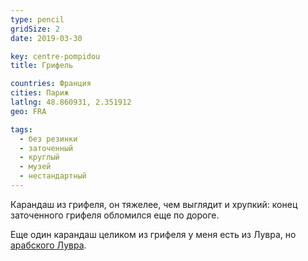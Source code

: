 ```yaml
---
type: pencil
gridSize: 2
date: 2019-03-30

key: centre-pompidou
title: Грифель

countries: Франция
cities: Париж
latlng: 48.860931, 2.351912
geo: FRA

tags:
  - без резинки
  - заточенный
  - круглый
  - музей
  - нестандартный
---
```


Карандаш из грифеля, он тяжелее, чем выглядит и хрупкий: конец заточенного грифеля обломился еще по дороге.

Еще один карандаш целиком из грифеля у меня есть из Лувра, но [арабского Лувра](?display=louvre-abu-dhabi).